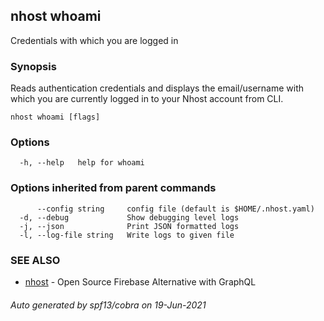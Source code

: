## nhost whoami

Credentials with which you are logged in

### Synopsis

Reads authentication credentials and displays
the email/username with which you are currently logged in
to your Nhost account from CLI.

```
nhost whoami [flags]
```

### Options

```
  -h, --help   help for whoami
```

### Options inherited from parent commands

```
      --config string     config file (default is $HOME/.nhost.yaml)
  -d, --debug             Show debugging level logs
  -j, --json              Print JSON formatted logs
  -l, --log-file string   Write logs to given file
```

### SEE ALSO

* [nhost](nhost.md)	 - Open Source Firebase Alternative with GraphQL

###### Auto generated by spf13/cobra on 19-Jun-2021
